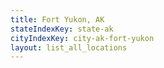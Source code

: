 ```yaml
---
title: Fort Yukon, AK
stateIndexKey: state-ak
cityIndexKey: city-ak-fort-yukon
layout: list_all_locations
---
```

